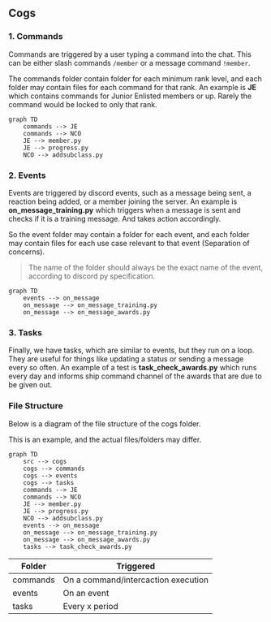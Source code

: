 ## Cogs

### 1. Commands
Commands are triggered by a user typing a command into the chat. This can be either slash commands  `/member` or a message command `!member`. 

The commands folder contain folder for each minimum rank level, and each folder may contain files for each command for that rank. 
An example is **JE** which contains commands for Junior Enlisted members or up. Rarely the command would be locked to only that rank.

```mermaid
graph TD
    commands --> JE
    commands --> NCO
    JE --> member.py
    JE --> progress.py
    NCO --> addsubclass.py
```

### 2. Events
Events are triggered by discord events, such as a message being sent, a reaction being added, or a member joining the server. An example is **on_message_training.py** which triggers when a message is sent and checks if it is a training message.
And takes action accordingly.

So the event folder may contain a folder for each event, and each folder may contain files for each use case relevant to that event (Separation of concerns). 

> The name of the folder should always be the exact name of the event, according to discord py  specification.

```mermaid
graph TD
    events --> on_message
    on_message --> on_message_training.py
    on_message --> on_message_awards.py
``` 

### 3. Tasks
Finally, we have tasks, which are similar to events, but they run on a loop. They are useful for things like updating a status or sending a message every so often.  An example of a test is **task_check_awards.py** which runs every day and informs ship command channel of the awards that are due to be given out.

### File Structure
Below is a diagram of the file structure of the cogs folder.

This is an example, and the actual files/folders may differ.

```mermaid
graph TD
    src --> cogs
    cogs --> commands
    cogs --> events
    cogs --> tasks
    commands --> JE
    commands --> NCO
    JE --> member.py
    JE --> progress.py
    NCO --> addsubclass.py
    events --> on_message
    on_message --> on_message_training.py
    on_message --> on_message_awards.py
    tasks --> task_check_awards.py
```

| Folder | Triggered                               |
|--------|-----------------------------------------|
| commands | On a command/intercaction execution   |
| events | On an event                             |
| tasks  | Every x period                          |
